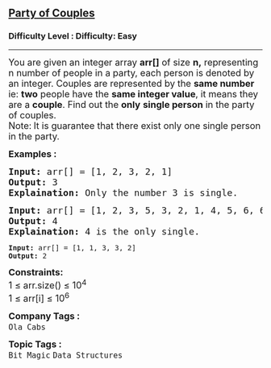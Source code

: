 <h2><a href="https://www.geeksforgeeks.org/problems/alone-in-couple5507/1">Party of Couples</a></h2><h3>Difficulty Level : Difficulty: Easy</h3><hr><div class="problems_problem_content__Xm_eO"><p><span style="font-size: 18px;">You are given an integer array <strong>arr[]</strong> of size <strong>n,</strong> representing n number of people in a party, each person is denoted by an integer. Couples are represented by the <strong>same number </strong>ie: <strong>two</strong> people have the <strong>same integer value</strong>, it means they are a <strong>couple</strong>. Find out the <strong>only</strong> <strong>single person</strong> in the party of couples.<br>Note:</span><strong><span style="font-size: 18px;">&nbsp;</span></strong><span style="font-size: 18px;">It is guarantee that there exist only one single person in the party.</span></p>
<p><span style="font-size: 18px;"><strong>Examples :</strong></span></p>
<pre><span style="font-size: 18px;"><strong>Input:</strong> arr[] = [1, 2, 3, 2, 1]
<strong>Output:</strong> 3
<strong>Explaination:</strong> Only the number 3 is single.</span></pre>
<pre><span style="font-size: 18px;"><strong>Input:</strong> arr[] = [1, 2, 3, 5, 3, 2, 1, 4, 5, 6, 6] <br><strong>Output: </strong>4 <br><strong>Explaination:</strong> 4 is the only single.<br></span></pre>
<pre><strong>Input:</strong> arr[] = [1, 1, 3, 3, 2] <br><strong>Output: </strong>2</pre>
<p><span style="font-size: 18px;"><strong>Constraints:</strong><br>1 ≤ arr.size() ≤ 10<sup>4</sup><br>1 ≤ arr[i] ≤ 10<sup>6</sup></span></p></div><p><span style=font-size:18px><strong>Company Tags : </strong><br><code>Ola Cabs</code>&nbsp;<br><p><span style=font-size:18px><strong>Topic Tags : </strong><br><code>Bit Magic</code>&nbsp;<code>Data Structures</code>&nbsp;